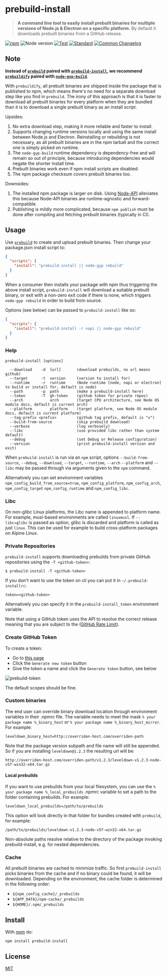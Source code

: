 # prebuild-install

> **A command line tool to easily install prebuilt binaries for multiple versions of Node.js & Electron on a specific platform.**
> By default it downloads prebuilt binaries from a GitHub release.

[![npm](https://img.shields.io/npm/v/prebuild-install.svg)](https://www.npmjs.com/package/prebuild-install)
![Node version](https://img.shields.io/node/v/prebuild-install.svg)
[![Test](https://img.shields.io/github/actions/workflow/status/prebuild/prebuild-install/test.yml?label=test)](https://github.com/prebuild/prebuild-install/actions/workflows/test.yml)
[![Standard](https://img.shields.io/badge/standard-informational?logo=javascript\&logoColor=fff)](https://standardjs.com)
[![Common Changelog](https://common-changelog.org/badge.svg)](https://common-changelog.org)

## Note

**Instead of [`prebuild`](https://github.com/prebuild/prebuild) paired with [`prebuild-install`](https://github.com/prebuild/prebuild-install), we recommend [`prebuildify`](https://github.com/prebuild/prebuildify) paired with [`node-gyp-build`](https://github.com/prebuild/node-gyp-build).**

With `prebuildify`, all prebuilt binaries are shipped inside the package that is published to npm, which means there's no need for a separate download step like you find in `prebuild`. The irony of this approach is that it is faster to download all prebuilt binaries for every platform when they are bundled than it is to download a single prebuilt binary as an install script.

Upsides:

1. No extra download step, making it more reliable and faster to install.
2. Supports changing runtime versions locally and using the same install between Node.js and Electron. Reinstalling or rebuilding is not necessary, as all prebuilt binaries are in the npm tarball and the correct one is simply picked on runtime.
3. The `node-gyp-build` runtime dependency is dependency-free and will remain so out of principle, because introducing dependencies would negate the shorter install time.
4. Prebuilt binaries work even if npm install scripts are disabled.
5. The npm package checksum covers prebuilt binaries too.

Downsides:

1. The installed npm package is larger on disk. Using [Node-API](https://nodejs.org/api/n-api.html) alleviates this because Node-API binaries are runtime-agnostic and forward-compatible.
2. Publishing is mildly more complicated, because `npm publish` must be done after compiling and fetching prebuilt binaries (typically in CI).

## Usage

Use [`prebuild`](https://github.com/prebuild/prebuild) to create and upload prebuilt binaries. Then change your package.json install script to:

```json
{
  "scripts": {
    "install": "prebuild-install || node-gyp rebuild"
  }
}
```

When a consumer then installs your package with npm thus triggering the above install script, `prebuild-install` will download a suitable prebuilt binary, or exit with a non-zero exit code if there is none, which triggers `node-gyp rebuild` in order to build from source.

Options (see below) can be passed to `prebuild-install` like so:

```json
{
  "scripts": {
    "install": "prebuild-install -r napi || node-gyp rebuild"
  }
}
```

### Help

```
prebuild-install [options]

  --download    -d  [url]       (download prebuilds, no url means github)
  --target      -t  version     (version to install for)
  --runtime     -r  runtime     (Node runtime [node, napi or electron] to build or install for, default is node)
  --path        -p  path        (make a prebuild-install here)
  --token       -T  gh-token    (github token for private repos)
  --arch            arch        (target CPU architecture, see Node OS module docs, default is current arch)
  --platform        platform    (target platform, see Node OS module docs, default is current platform)
  --tag-prefix <prefix>         (github tag prefix, default is "v")
  --build-from-source           (skip prebuild download)
  --verbose                     (log verbosely)
  --libc                        (use provided libc rather than system default)
  --debug                       (set Debug or Release configuration)
  --version                     (print prebuild-install version and exit)
```

When `prebuild-install` is run via an `npm` script, options `--build-from-source`, `--debug`, `--download`, `--target`, `--runtime`, `--arch` `--platform` and `--libc` may be passed through via arguments given to the `npm` command.

Alternatively you can set environment variables `npm_config_build_from_source=true`, `npm_config_platform`, `npm_config_arch`, `npm_config_target` `npm_config_runtime` and `npm_config_libc`.

### Libc

On non-glibc Linux platforms, the Libc name is appended to platform name. For example, musl-based environments are called `linuxmusl`. If `--libc=glibc` is passed as option, glibc is discarded and platform is called as just `linux`. This can be used for example to build cross-platform packages on Alpine Linux.

### Private Repositories

`prebuild-install` supports downloading prebuilds from private GitHub repositories using the `-T <github-token>`:

```
$ prebuild-install -T <github-token>
```

If you don't want to use the token on cli you can put it in `~/.prebuild-installrc`:

```
token=<github-token>
```

Alternatively you can specify it in the `prebuild-install_token` environment variable.

Note that using a GitHub token uses the API to resolve the correct release meaning that you are subject to the ([GitHub Rate Limit](https://developer.github.com/v3/rate_limit/)).

### Create GitHub Token

To create a token:

- Go to [this page](https://github.com/settings/tokens)
- Click the `Generate new token` button
- Give the token a name and click the `Generate token` button, see below

![prebuild-token](https://cloud.githubusercontent.com/assets/13285808/20844584/d0b85268-b8c0-11e6-8b08-2b19522165a9.png)

The default scopes should be fine.

### Custom binaries

The end user can override binary download location through environment variables in their .npmrc file.
The variable needs to meet the mask `% your package name %_binary_host` or `% your package name %_binary_host_mirror`. For example:

```
leveldown_binary_host=http://overriden-host.com/overriden-path
```

Note that the package version subpath and file name will still be appended.
So if you are installing `leveldown@1.2.3` the resulting url will be:

```
http://overriden-host.com/overriden-path/v1.2.3/leveldown-v1.2.3-node-v57-win32-x64.tar.gz
```

#### Local prebuilds

If you want to use prebuilds from your local filesystem, you can use the `% your package name %_local_prebuilds` .npmrc variable to set a path to the folder containing prebuilds. For example:

```
leveldown_local_prebuilds=/path/to/prebuilds
```

This option will look directly in that folder for bundles created with `prebuild`, for example:

```
/path/to/prebuilds/leveldown-v1.2.3-node-v57-win32-x64.tar.gz
```

Non-absolute paths resolve relative to the directory of the package invoking prebuild-install, e.g. for nested dependencies.

### Cache

All prebuilt binaries are cached to minimize traffic. So first `prebuild-install` picks binaries from the cache and if no binary could be found, it will be downloaded. Depending on the environment, the cache folder is determined in the following order:

- `${npm_config_cache}/_prebuilds`
- `${APP_DATA}/npm-cache/_prebuilds`
- `${HOME}/.npm/_prebuilds`

## Install

With [npm](https://npmjs.org) do:

```
npm install prebuild-install
```

## License

[MIT](./LICENSE)
